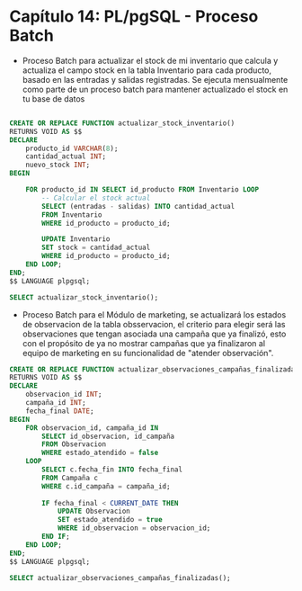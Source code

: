 # Capítulo 14: PL/pgSQL - Proceso Batch

- Proceso Batch para actualizar el stock de mi inventario que calcula y actualiza el campo stock en la tabla Inventario para cada producto, basado en las entradas y salidas registradas. Se ejecuta mensualmente como parte de un proceso batch para mantener actualizado el stock en tu base de datos

```sql

CREATE OR REPLACE FUNCTION actualizar_stock_inventario()
RETURNS VOID AS $$
DECLARE
    producto_id VARCHAR(8);
    cantidad_actual INT;
    nuevo_stock INT;
BEGIN

    FOR producto_id IN SELECT id_producto FROM Inventario LOOP
        -- Calcular el stock actual
        SELECT (entradas - salidas) INTO cantidad_actual
        FROM Inventario
        WHERE id_producto = producto_id;

        UPDATE Inventario
        SET stock = cantidad_actual
        WHERE id_producto = producto_id;
    END LOOP;
END;
$$ LANGUAGE plpgsql;

SELECT actualizar_stock_inventario();
```

- Proceso Batch para el Módulo de marketing, se actualizará los estados de observacion de la tabla obsservacion, el criterio para elegir será las observaciones que tengan asociada una campaña que ya finalizó, esto con el propósito de ya no mostrar campañas que ya finalizaron al equipo de marketing en su funcionalidad de "atender observación".

```sql
CREATE OR REPLACE FUNCTION actualizar_observaciones_campañas_finalizadas()
RETURNS VOID AS $$
DECLARE
    observacion_id INT;
    campaña_id INT;
    fecha_final DATE;
BEGIN
    FOR observacion_id, campaña_id IN
        SELECT id_observacion, id_campaña
        FROM Observacion
        WHERE estado_atendido = false
    LOOP
        SELECT c.fecha_fin INTO fecha_final
        FROM Campaña c
        WHERE c.id_campaña = campaña_id;
        
        IF fecha_final < CURRENT_DATE THEN  
            UPDATE Observacion
            SET estado_atendido = true
            WHERE id_observacion = observacion_id;
        END IF;
    END LOOP;
END;
$$ LANGUAGE plpgsql;

SELECT actualizar_observaciones_campañas_finalizadas();

```
